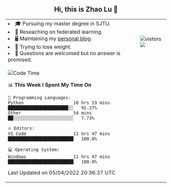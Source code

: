 <h2 align="center"> Hi, this is Zhao Lu 👋</h2>

<table style="overflow:hidden;">
    <tr> 
        <td>
            <li>🎓 Pursuing my master degree in SJTU.</li>
            <li>🌱 Reseaching on federated learning.</li>
            <li>🖥️ Maintaining my <a href="https://ifarewell.xyz">personal blog</a>.</li>
            <li>💪 Trying to lose weight.</li>
            <li>💬 Questions are welcomed but no answer is promised.</li> 
        </td>
        <td>
            <img src="https://visitor-badge.glitch.me/badge?page_id=ifarewell" alt="vistors" />
        <br>
          <img src="https://github-readme-stats.vercel.app/api?username=ifarewell&theme=graywhite&hide=prs,contribs&show_icons=true&hide_border=true&icon_color=CE1D2D&text_color=718096&bg_color=ffffff&hide_title=true" />
        </td>
    </tr>
    <tr>
        <td colspan="2">
            
<!--START_SECTION:waka-->
![Code Time](http://img.shields.io/badge/Code%20Time-135%20hrs%207%20mins-blue)

📊 **This Week I Spent My Time On** 

```text
💬 Programming Languages: 
Python                   10 hrs 53 mins      ███████████████████████░░   92.27% 
Other                    54 mins             ██░░░░░░░░░░░░░░░░░░░░░░░   7.73%

🔥 Editors: 
VS Code                  11 hrs 47 mins      █████████████████████████   100.0%

💻 Operating System: 
Windows                  11 hrs 47 mins      █████████████████████████   100.0%

```


 Last Updated on 05/04/2022 20:36:37 UTC
<!--END_SECTION:waka-->
            
</td></tr>
</table>

